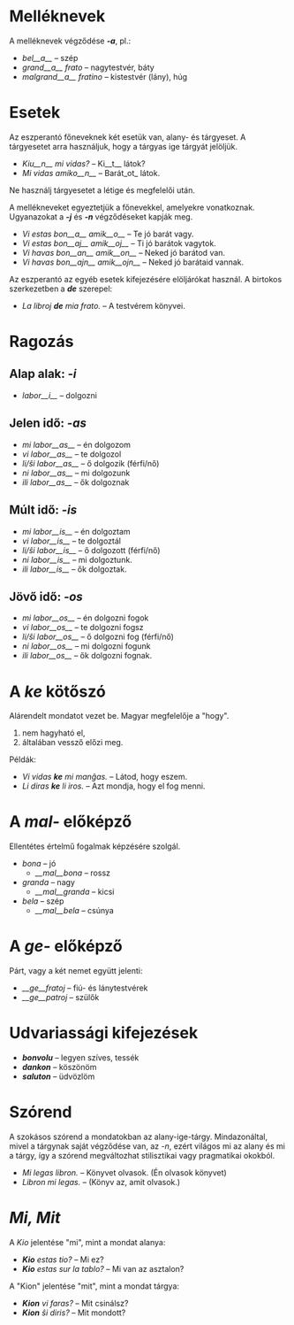 # Melléknevek

A melléknevek végződése *__-a__*, pl.:

- *bel__a__* – szép
- *grand__a__ frato* – nagytestvér, báty
- *malgrand__a__ fratino* – kistestvér (lány), húg

# Esetek

Az eszperantó főneveknek két esetük van, alany- és tárgyeset. A tárgyesetet arra használjuk, hogy a tárgyas ige tárgyát jelöljük.

- *Kiu__n__ mi vidas?* – Ki__t__ látok?
- *Mi vidas amiko__n__* – Barát_ot_ látok.

Ne használj tárgyesetet a létige és megfelelői után.

A mellékneveket egyeztetjük a főnevekkel, amelyekre vonatkoznak. Ugyanazokat a *__-j__* és *__-n__* végződéseket kapják meg.

- *Vi estas bon__a__ amik__o__* – Te jó barát vagy.
- *Vi estas bon__aj__ amik__oj__* – Ti jó barátok vagytok.
- *Vi havas bon__an__ amik__on__* – Neked jó barátod van.
- *Vi havas bon__ajn__ amik__ojn__* – Neked jó barátaid vannak.

Az eszperantó az egyéb esetek kifejezésére elöljárókat használ. A birtokos szerkezetben a *__de__* szerepel:

- *La libroj __de__ mia frato.* – A testvérem könyvei.

# Ragozás 

## Alap alak: *-i*
  
- *labor__i__*          – dolgozni

## Jelen idő: *-as*

- *mi labor__as__*      – én dolgozom
- *vi labor__as__*      – te dolgozol
- *li/ŝi labor__as__*   – ő dolgozik (férfi/nő)
- *ni labor__as__*      – mi dolgozunk
- *ili labor__as__*     – ők dolgoznak

## Múlt idő: *-is*

- *mi labor__is__*      – én dolgoztam
- *vi labor__is__*      – te dolgoztál
- *li/ŝi labor__is__*   – ő dolgozott (férfi/nő)
- *ni labor__is__*      – mi dolgoztunk.
- *ili labor__is__*     – ők dolgoztak.

## Jövő idő: *-os*

- *mi labor__os__*      – én dolgozni fogok
- *vi labor__os__*      – te dolgozni fogsz
- *li/ŝi labor__os__*   – ő dolgozni fog (férfi/nő)
- *ni labor__os__*      – mi dolgozni fogunk
- *ili labor__os__*     – ők dolgozni fognak.

# A *ke* kötőszó

Alárendelt mondatot vezet be. Magyar megfelelője a "hogy".

1. nem hagyható el,
2. általában vessző előzi meg.

Példák:

- *Vi vidas __ke__ mi manĝas.* – Látod, hogy eszem.
- *Li diras __ke__ li iros.* – Azt mondja, hogy el fog menni.

# A *mal-* előképző

Ellentétes értelmű fogalmak képzésére szolgál.

- *bona* – jó
  - *__mal__bona* – rossz
- *granda* – nagy
  - *__mal__granda* – kicsi
- *bela* – szép
  - *__mal__bela* – csúnya

# A *ge-* előképző

Párt, vagy a két nemet együtt jelenti:

- *__ge__fratoj* – fiú- és lánytestvérek
- *__ge__patroj* – szülők

# Udvariassági kifejezések

- *__bonvolu__* – legyen szíves, tessék
- *__dankon__* – köszönöm
- *__saluton__* – üdvözlöm

# Szórend

A szokásos szórend a mondatokban az alany-ige-tárgy. Mindazonáltal, mivel a tárgynak saját végződése van, az *-n*, ezért világos mi az alany és mi a tárgy, így a szórend megváltozhat stilisztikai vagy pragmatikai okokból.

- *Mi legas libron.* – Könyvet olvasok. (Én olvasok könyvet)
- *Libron mi legas.* – (Könyv az, amit olvasok.)

# *Mi, Mit*

A *Kio* jelentése "mi", mint a mondat alanya:

- *__Kio__ estas tio?* – Mi ez?
- *__Kio__ estas sur la tablo?* – Mi van az asztalon?

A "Kion" jelentése "mit", mint a mondat tárgya:

- *__Kion__ vi faras?* – Mit csinálsz?
- *__Kion__ ŝi diris?* – Mit mondott?

